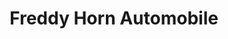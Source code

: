 ---
title: "Freddy Horn Automobile"
url: /landau-in-der-pfalz/freddy-horn-automobile/
shop: Autohaus
---